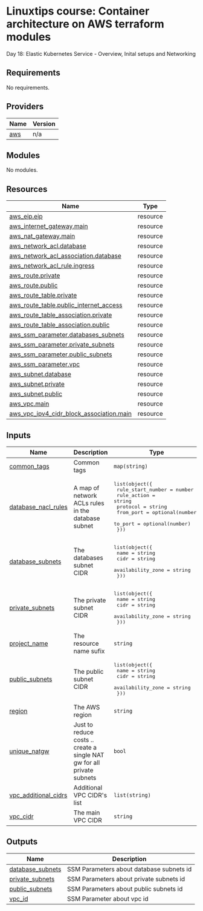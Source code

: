 <!-- BEGIN_TF_DOCS -->
# Linuxtips course: Container architecture on AWS terraform modules

Day 18: Elastic Kubernetes Service - Overview, Inital setups and Networking

## Requirements

No requirements.

## Providers

| Name | Version |
|------|---------|
| <a name="provider_aws"></a> [aws](#provider\_aws) | n/a |

## Modules

No modules.

## Resources

| Name | Type |
|------|------|
| [aws_eip.eip](https://registry.terraform.io/providers/hashicorp/aws/latest/docs/resources/eip) | resource |
| [aws_internet_gateway.main](https://registry.terraform.io/providers/hashicorp/aws/latest/docs/resources/internet_gateway) | resource |
| [aws_nat_gateway.main](https://registry.terraform.io/providers/hashicorp/aws/latest/docs/resources/nat_gateway) | resource |
| [aws_network_acl.database](https://registry.terraform.io/providers/hashicorp/aws/latest/docs/resources/network_acl) | resource |
| [aws_network_acl_association.database](https://registry.terraform.io/providers/hashicorp/aws/latest/docs/resources/network_acl_association) | resource |
| [aws_network_acl_rule.ingress](https://registry.terraform.io/providers/hashicorp/aws/latest/docs/resources/network_acl_rule) | resource |
| [aws_route.private](https://registry.terraform.io/providers/hashicorp/aws/latest/docs/resources/route) | resource |
| [aws_route.public](https://registry.terraform.io/providers/hashicorp/aws/latest/docs/resources/route) | resource |
| [aws_route_table.private](https://registry.terraform.io/providers/hashicorp/aws/latest/docs/resources/route_table) | resource |
| [aws_route_table.public_internet_access](https://registry.terraform.io/providers/hashicorp/aws/latest/docs/resources/route_table) | resource |
| [aws_route_table_association.private](https://registry.terraform.io/providers/hashicorp/aws/latest/docs/resources/route_table_association) | resource |
| [aws_route_table_association.public](https://registry.terraform.io/providers/hashicorp/aws/latest/docs/resources/route_table_association) | resource |
| [aws_ssm_parameter.databases_subnets](https://registry.terraform.io/providers/hashicorp/aws/latest/docs/resources/ssm_parameter) | resource |
| [aws_ssm_parameter.private_subnets](https://registry.terraform.io/providers/hashicorp/aws/latest/docs/resources/ssm_parameter) | resource |
| [aws_ssm_parameter.public_subnets](https://registry.terraform.io/providers/hashicorp/aws/latest/docs/resources/ssm_parameter) | resource |
| [aws_ssm_parameter.vpc](https://registry.terraform.io/providers/hashicorp/aws/latest/docs/resources/ssm_parameter) | resource |
| [aws_subnet.database](https://registry.terraform.io/providers/hashicorp/aws/latest/docs/resources/subnet) | resource |
| [aws_subnet.private](https://registry.terraform.io/providers/hashicorp/aws/latest/docs/resources/subnet) | resource |
| [aws_subnet.public](https://registry.terraform.io/providers/hashicorp/aws/latest/docs/resources/subnet) | resource |
| [aws_vpc.main](https://registry.terraform.io/providers/hashicorp/aws/latest/docs/resources/vpc) | resource |
| [aws_vpc_ipv4_cidr_block_association.main](https://registry.terraform.io/providers/hashicorp/aws/latest/docs/resources/vpc_ipv4_cidr_block_association) | resource |

## Inputs

| Name | Description | Type | Default | Required |
|------|-------------|------|---------|:--------:|
| <a name="input_common_tags"></a> [common\_tags](#input\_common\_tags) | Common tags | `map(string)` | n/a | yes |
| <a name="input_database_nacl_rules"></a> [database\_nacl\_rules](#input\_database\_nacl\_rules) | A map of network ACLs rules in the database subnet | <pre>list(object({<br>    rule_start_number = number<br>    rule_action       = string<br>    protocol          = string<br>    from_port         = optional(number)<br>    to_port           = optional(number)<br>  }))</pre> | `[]` | no |
| <a name="input_database_subnets"></a> [database\_subnets](#input\_database\_subnets) | The databases subnet CIDR | <pre>list(object({<br>    name              = string<br>    cidr              = string<br>    availability_zone = string<br>  }))</pre> | `[]` | no |
| <a name="input_private_subnets"></a> [private\_subnets](#input\_private\_subnets) | The private subnet CIDR | <pre>list(object({<br>    name              = string<br>    cidr              = string<br>    availability_zone = string<br>  }))</pre> | n/a | yes |
| <a name="input_project_name"></a> [project\_name](#input\_project\_name) | The resource name sufix | `string` | n/a | yes |
| <a name="input_public_subnets"></a> [public\_subnets](#input\_public\_subnets) | The public subnet CIDR | <pre>list(object({<br>    name              = string<br>    cidr              = string<br>    availability_zone = string<br>  }))</pre> | n/a | yes |
| <a name="input_region"></a> [region](#input\_region) | The AWS region | `string` | n/a | yes |
| <a name="input_unique_natgw"></a> [unique\_natgw](#input\_unique\_natgw) | Just to reduce costs .. create a single NAT gw for all private subnets | `bool` | `true` | no |
| <a name="input_vpc_additional_cidrs"></a> [vpc\_additional\_cidrs](#input\_vpc\_additional\_cidrs) | Additional VPC CIDR's list | `list(string)` | `[]` | no |
| <a name="input_vpc_cidr"></a> [vpc\_cidr](#input\_vpc\_cidr) | The main VPC CIDR | `string` | n/a | yes |

## Outputs

| Name | Description |
|------|-------------|
| <a name="output_database_subnets"></a> [database\_subnets](#output\_database\_subnets) | SSM Parameters about database subnets id |
| <a name="output_private_subnets"></a> [private\_subnets](#output\_private\_subnets) | SSM Parameters about private subnets id |
| <a name="output_public_subnets"></a> [public\_subnets](#output\_public\_subnets) | SSM Parameters about public subnets id |
| <a name="output_vpc_id"></a> [vpc\_id](#output\_vpc\_id) | SSM Parameter about vpc id |
<!-- END_TF_DOCS -->